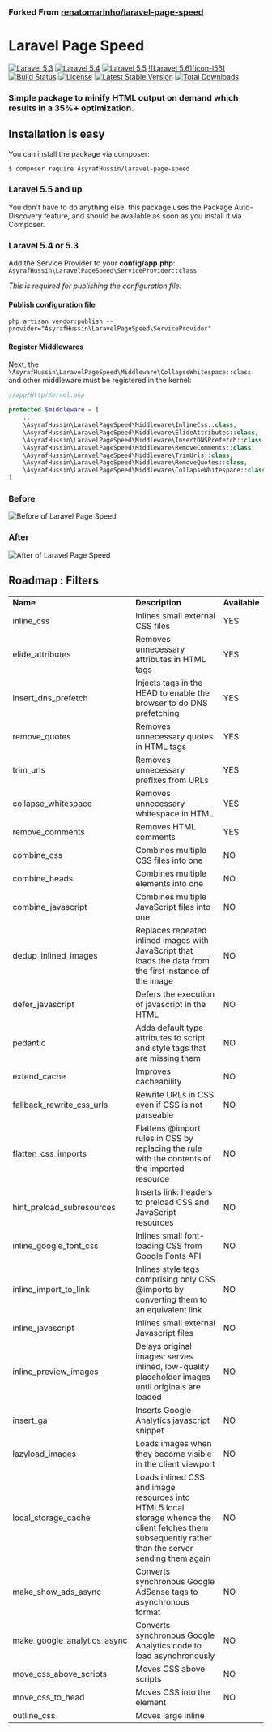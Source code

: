 ### Forked From [renatomarinho/laravel-page-speed](https://github.com/renatomarinho/laravel-page-speed)

# Laravel Page Speed

[![Laravel 5.3][icon-l53]][link-laravel]
[![Laravel 5.4][icon-l54]][link-laravel]
[![Laravel 5.5][icon-l55]][link-laravel]
[![Laravel 5.6][icon-l56]][link-laravel]
[![Build Status](https://travis-ci.org/AsyrafHussin/laravel-page-speed.svg?branch=master)](https://travis-ci.org/AsyrafHussin/laravel-page-speed)
[![License](https://poser.pugx.org/AsyrafHussin/laravel-page-speed/license)](https://packagist.org/packages/AsyrafHussin/laravel-page-speed)
[![Latest Stable Version](https://poser.pugx.org/AsyrafHussin/laravel-page-speed/version)](https://packagist.org/packages/AsyrafHussin/laravel-page-speed)
[![Total Downloads][icon-downloads]][link-downloads]

### Simple package to minify HTML output on demand which results in a 35%+ optimization.

## Installation is easy

You can install the package via composer:

```bash
$ composer require AsyrafHussin/laravel-page-speed
```
### Laravel 5.5 and up
 
You don't have to do anything else, this package uses the Package Auto-Discovery feature, and should be available as soon as you install it via Composer.

### Laravel 5.4 or 5.3

Add the Service Provider to your **config/app.php**: `AsyrafHussin\LaravelPageSpeed\ServiceProvider::class`

 *This is required for publishing the configuration file:* 
 
#### Publish configuration file

 `php artisan vendor:publish --provider="AsyrafHussin\LaravelPageSpeed\ServiceProvider"`

#### Register Middlewares

Next, the `\AsyrafHussin\LaravelPageSpeed\Middleware\CollapseWhitespace::class` and other middleware must be registered in the kernel:

```php
//app/Http/Kernel.php

protected $middleware = [
    ...
    \AsyrafHussin\LaravelPageSpeed\Middleware\InlineCss::class,
    \AsyrafHussin\LaravelPageSpeed\Middleware\ElideAttributes::class,
    \AsyrafHussin\LaravelPageSpeed\Middleware\InsertDNSPrefetch::class,
    \AsyrafHussin\LaravelPageSpeed\Middleware\RemoveComments::class,
    \AsyrafHussin\LaravelPageSpeed\Middleware\TrimUrls::class,
    \AsyrafHussin\LaravelPageSpeed\Middleware\RemoveQuotes::class,
    \AsyrafHussin\LaravelPageSpeed\Middleware\CollapseWhitespace::class,
]
```

### Before

![Before of Laravel Page Speed][link-before]

### After

![After of Laravel Page Speed][link-after]

## Roadmap : Filters

<table>
    <tr>
        <td><strong>Name</strong></td>
        <td><strong>Description</strong></td>
        <td><strong>Available</strong></td>
    </tr>
    <tr>
        <td>inline_css</td>
        <td>Inlines small external CSS files</td>
        <td>YES</td>
    </tr>
    <tr>
        <td>elide_attributes</td>
        <td>Removes unnecessary attributes in HTML tags</td>
        <td>YES</td>
    </tr>
    <tr>
        <td>insert_dns_prefetch</td>
        <td>Injects <link rel="dns-prefetch" href="//www.example.com"> tags in the HEAD to enable the browser to do DNS prefetching</td>
        <td>YES</td>
    </tr>
    <tr>
        <td>remove_quotes</td>
        <td>Removes unnecessary quotes in HTML tags</td>
        <td>YES</td>
    </tr>
    <tr>
        <td>trim_urls</td>
        <td>Removes unnecessary prefixes from URLs</td>
        <td>YES</td>
    </tr>
    <tr>
        <td>collapse_whitespace</td>
        <td>Removes unnecessary whitespace in HTML</td>
        <td>YES</td>
    </tr>
    <tr>
        <td>remove_comments</td>
        <td>Removes HTML comments</td>
        <td>YES</td>
    </tr>
    <tr>
        <td>combine_css</td>
        <td>Combines multiple CSS files into one</td>
        <td>NO</td>
    </tr>
    <tr>
        <td>combine_heads</td>
        <td>Combines multiple <head> elements into one</td>
        <td>NO</td>
    </tr> 
    <tr>
        <td>combine_javascript</td>
        <td>Combines multiple JavaScript files into one</td>
        <td>NO</td>
    </tr>
    <tr>
        <td>dedup_inlined_images</td>
        <td>Replaces repeated inlined images with JavaScript that loads the data from the first instance of the image</td>
        <td>NO</td>
    </tr>
    <tr>
        <td>defer_javascript</td>
        <td>Defers the execution of javascript in the HTML</td>
        <td>NO</td>
    </tr>
    <tr>
        <td>pedantic</td>
        <td>Adds default type attributes to script and style tags that are missing them</td>
        <td>NO</td>
    </tr>
    <tr>
        <td>extend_cache</td>
        <td>Improves cacheability</td>
        <td>NO</td>
    </tr>
    <tr>
        <td>fallback_rewrite_css_urls</td>
        <td>Rewrite URLs in CSS even if CSS is not parseable</td>
        <td>NO</td>
    </tr>
    <tr>
        <td>flatten_css_imports</td>
        <td>Flattens @import rules in CSS by replacing the rule with the contents of the imported resource</td>
        <td>NO</td>
    </tr>
    <tr>
        <td>hint_preload_subresources</td>
        <td>Inserts link: headers to preload CSS and JavaScript resources</td>
        <td>NO</td>
    </tr>
    <tr>
        <td>inline_google_font_css</td>
        <td>Inlines small font-loading CSS from Google Fonts API</td>
        <td>NO</td>
    </tr>
    <tr>
        <td>inline_import_to_link</td>
        <td>Inlines style tags comprising only CSS @imports by converting them to an equivalent link</td>
        <td>NO</td>
    </tr>
    <tr>
        <td>inline_javascript</td>
        <td>Inlines small external Javascript files</td>
        <td>NO</td>
    </tr>
    <tr>
        <td>inline_preview_images</td>
        <td>Delays original images; serves inlined, low-quality placeholder images until originals are loaded</td>
        <td>NO</td>
    </tr>
    <tr>
        <td>insert_ga</td>
        <td>Inserts Google Analytics javascript snippet</td>
        <td>NO</td>
    </tr>
    <tr>
        <td>lazyload_images</td>
        <td>Loads images when they become visible in the client viewport</td>
        <td>NO</td>
    </tr>
    <tr>
        <td>local_storage_cache</td>
        <td>Loads inlined CSS and image resources into HTML5 local storage whence the client fetches them subsequently rather than the server sending them again</td>
        <td>NO</td>
    </tr>
    <tr>
        <td>make_show_ads_async</td>
        <td>Converts synchronous Google AdSense tags to asynchronous format</td>
        <td>NO</td>
    </tr>
    <tr>
        <td>make_google_analytics_async</td>
        <td>Converts synchronous Google Analytics code to load asynchronously</td>
        <td>NO</td>
    </tr>
    <tr>
        <td>move_css_above_scripts</td>
        <td>Moves CSS above scripts</td>
        <td>NO</td>
    </tr>
    <tr>
        <td>move_css_to_head</td>
        <td>Moves CSS into the <head> element</td>
        <td>NO</td>
    </tr>
    <tr>
        <td>outline_css</td>
        <td>Moves large inline <style> tags into external files for cacheability</td>
        <td>NO</td>
    </tr>
    <tr>
        <td>outline_javascript</td>
        <td>Moves large inline <script> tags into external files for cacheability</td>
        <td>NO</td>
    </tr>
    <tr>
        <td>prioritize_critical_css</td>
        <td>Instruments the page, inlines its critical CSS at the top, and lazily loads the rest</td>
        <td>NO</td>
    </tr>
    <tr>
        <td>resize_mobile_images</td>
        <td>Just like inline_preview_images, but uses smaller placeholder images for mobile browsers</td>
        <td>NO</td>
    </tr>
    <tr>
        <td>resize_rendered_image_dimensions</td>
        <td>Resize images to rendered dimensions</td>
        <td>NO</td>
    </tr>
    <tr>
        <td>responsive_images</td>
        <td>Serve responsive images using the srcset attribute</td>
        <td>NO</td>
    </tr>
    <tr>
        <td>rewrite_css</td>
        <td>Minifies CSS</td>
        <td>NO</td>
    </tr>
    <tr>
        <td>rewrite_images</td>
        <td>Rescales, and compresses images; inlines small ones</td>
        <td>NO</td>
    </tr>
    <tr>
        <td>rewrite_javascript</td>
        <td>Minifies Javascript</td>
        <td>NO</td>
    </tr>
    <tr>
        <td>rewrite_style_attributes</td>
        <td>Rewrite the CSS in style attributes by applying the configured rewrite_css filter to it</td>
        <td>NO</td>
    </tr>
    <tr>
        <td>rewrite_style_attributes_with_url</td>
        <td>Rewrite the CSS in style attributes by applying the configured rewrite_css filter to it, but only if the attribute contains the text 'url('</td>
        <td>NO</td>
    </tr>
    <tr>
        <td>sprite_images</td>
        <td>Sprites images</td>
        <td>NO</td>
    </tr>
    
</table>

<hr />

## Configuration

After installing package, you may need to configure some options.

### Disable Service

You would probably like to set up the local environment to get a readable output.

```php
//config/laravel-page-speed.php

//Set this field to false to disable the laravel page speed service.
'enable' => env('LARAVEL_PAGE_SPEED_ENABLE', true),
```
### Skip routes

You would probably like to configure the package to skip some routes.

```php
//config/laravel-page-speed.php

//You can use * as wildcard.
'skip' => [
    '*.pdf', //Ignore all routes with final .pdf
    '*/downloads/*',//Ignore all routes that contain 'downloads'
];
```

By default this field comes configured with some options, so feel free to configure according to your needs...

*Notice*: This package skip automatically binary response. See [File Downloads][link-file-download].

## Testing

``` bash
$ composer test
```

## Contributing

Please see [CONTRIBUTING](CONTRIBUTING.md) for details.

## Credits

- [Renato Marinho][link-author]
- [All Contributors][link-contributors]

## Inspiration 

#### Mod Page Speed (https://www.modpagespeed.com/)

## License

The MIT License (MIT). Please see [License File](LICENSE.md) for more information.

[icon-l53]: https://img.shields.io/badge/Laravel-5.3-brightgreen.svg?style=flat-square
[icon-l54]: https://img.shields.io/badge/Laravel-5.4-brightgreen.svg?style=flat-square
[icon-l55]: https://img.shields.io/badge/Laravel-5.5-brightgreen.svg?style=flat-square
[icon-downloads]: https://poser.pugx.org/AsyrafHussin/laravel-page-speed/downloads

[link-laravel]: https://laravel.com
[link-downloads]: https://packagist.org/packages/AsyrafHussin/laravel-page-speed
[link-before]: https://i.imgur.com/cN3MWYh.png
[link-after]: https://i.imgur.com/IKWKLkL.png
[link-author]: https://github.com/AsyrafHussin
[link-contributors]: ../../contributors
[link-file-download]: https://laravel.com/docs/5.5/responses#file-downloads

